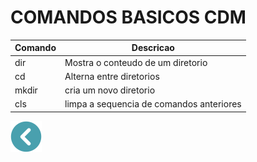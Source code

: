 # COMANDOS BASICOS CDM

|Comando | Descricao |
| - | - |
|dir| Mostra o conteudo de um diretorio|
|cd| Alterna entre diretorios|
|mkdir| cria um novo diretorio|
|cls| limpa a sequencia de comandos anteriores|

[![voltar](../imagens/icons8-voltar-50.png)](../README.md)